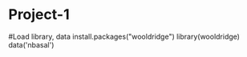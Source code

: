 # Project-1


#Load library, data
install.packages("wooldridge")
library(wooldridge)
data('nbasal')


